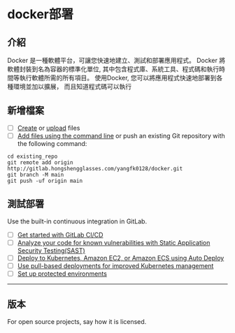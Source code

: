 # docker部署


## 介紹
Docker 是一種軟體平台，可讓您快速地建立、測試和部署應用程式。 
Docker 將軟體封裝到名為容器的標準化單位, 
其中包含程式庫、系統工具、程式碼和執行時間等執行軟體所需的所有項目。 
使用Docker, 您可以將應用程式快速地部署到各種環境並加以擴展，
而且知道程式碼可以執行

## 新增檔案

- [ ] [Create](https://docs.gitlab.com/ee/user/project/repository/web_editor.html#create-a-file) or [upload](https://docs.gitlab.com/ee/user/project/repository/web_editor.html#upload-a-file) files
- [ ] [Add files using the command line](https://docs.gitlab.com/ee/gitlab-basics/add-file.html#add-a-file-using-the-command-line) or push an existing Git repository with the following command:

```
cd existing_repo
git remote add origin http://gitlab.hongshengglasses.com/yangfk0128/docker.git
git branch -M main
git push -uf origin main
```
## 測試部署

Use the built-in continuous integration in GitLab.

- [ ] [Get started with GitLab CI/CD](https://docs.gitlab.com/ee/ci/quick_start/index.html)
- [ ] [Analyze your code for known vulnerabilities with Static Application Security Testing(SAST)](https://docs.gitlab.com/ee/user/application_security/sast/)
- [ ] [Deploy to Kubernetes, Amazon EC2, or Amazon ECS using Auto Deploy](https://docs.gitlab.com/ee/topics/autodevops/requirements.html)
- [ ] [Use pull-based deployments for improved Kubernetes management](https://docs.gitlab.com/ee/user/clusters/agent/)
- [ ] [Set up protected environments](https://docs.gitlab.com/ee/ci/environments/protected_environments.html)

***
## 版本
For open source projects, say how it is licensed.

